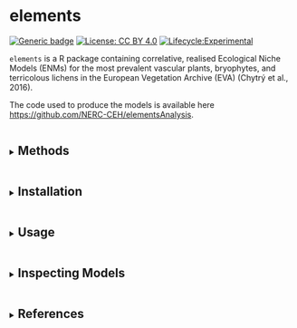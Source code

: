 
<!-- README.md is generated from README.Rmd. Please edit that file -->

# elements

<!-- badges: start -->

[![Generic
badge](https://img.shields.io/badge/Version-0.0.2-green.svg)]()
[![License: CC BY
4.0](https://img.shields.io/badge/License-LGPL%203.0-lightgrey.svg)](https://opensource.org/license/lgpl-3-0)
[![Lifecycle:Experimental](https://img.shields.io/badge/Lifecycle-Experimental-339999)]()
<!-- badges: end -->

`elements` is a R package containing correlative, realised Ecological
Niche Models (ENMs) for the most prevalent vascular plants, bryophytes,
and terricolous lichens in the European Vegetation Archive (EVA) (Chytrý
et al., 2016).

The code used to produce the models is available here
<https://github.com/NERC-CEH/elementsAnalysis>.

<details>
<summary>
<h2 style="display:inline-block">
Methods
</h2>
</summary>

The ENMs adhere to Hutchinsonian conceptualisation of the ecological
niche as an n-dimensional hypervolume (Hutchinson, 1957). The
environmental variables forming the dimensions of each hypervolume
consist of:

- Seven unweighted, plot-mean Ecological Indicator Values (EIVs):
  - **M** - Soil Moisture<sup>1</sup>
  - **R** - Reaction<sup>1</sup>
  - **N** - Soil Nitrogen<sup>1</sup>
  - **L** - Light<sup>1</sup>
  - **GP** - Grazing Pressure<sup>2</sup>
  - **SD** - Soil Disturbance<sup>2</sup>
  - **S** - Salinity<sup>3</sup>
- Four bioclimatic variables:
  - **bio05** - Maximum temperature in the warmest month<sup>4</sup>
  - **bio06** - Minimum temperature in the coldest month<sup>4</sup>
  - **bio16** - Precipitation in the wettest quarter<sup>4</sup>
  - **bio17** - Precipitation in the driest quarter<sup>4</sup>

Support Vector Machine (SVM) models, which form a hyperplane between the
presence and absence hypervolumes, were trained and tested using using
the `mlr3` ecosystem of R packages (Lang et al., 2019). The raw `e1071`
(Meyer et al., 2024) SVM models are bundled in `elements`.

For more information please see Marshall et al (in prep).

<hr width="100%" size="1">
<p style="font-size: small !important">
<sup>1</sup>(Dengler et al., 2023), <sup>2</sup>(Midolo et al., 2023),
<sup>3</sup>(Tichy et al., 2023), <sup>4</sup>(Copernicus Climate Change
Service, 2021)
</p>
</details>
<details>
<summary>
<h2 style="display:inline-block">
Installation
</h2>
</summary>

To install elements run:

``` r
install.packages(file.path("path_to_file", "elements_0.0.1.tar.gz"), repos = NULL, type = "source")
```

Note: `elements` has two dependencies, `e1071` and `filehash`, which
must also be installed.

</details>
<details>
<summary>
<h2 style="display:inline-block">
Usage
</h2>
</summary>

### Retrieving models

``` r
library(e1071)
library(elements)
library(filehash)
```

Due to the total size of the 6145 ENMs currently included in `elements`
(1.6GB when compressed, 7.3GB in memory) the ENMs are not exported in a
.rda object. Instead they are made available through a `filehash` (Peng,
2005) database, which provides access to the ENMs without loading all
models into memory. To access the ENMs a connection to this database
must be initialised using `elements::startup`.

``` r
elements::startup()

model <- Models[["stellaria_graminea"]]
```

    #> 
    #> Call:
    #> svm(formula = Presence ~ L + M + N + R + S + SD + GP + bio05 + bio06 + 
    #>     bio16 + bio17, data = data, type = "C-classification", probability = TRUE)
    #> 
    #> 
    #> Parameters:
    #>    SVM-Type:  C-classification 
    #>  SVM-Kernel:  radial 
    #>        cost:  0.1 
    #> 
    #> Number of Support Vectors:  13870

### Using the models

The raw ENMs retrieved using the method above can be used as regular
`e1071` SVM model objects. Alternatively, the helper function
`elements::predict_occ_taxon` retrieves a model using the method above,
generates predictions, and formats the results as a data frame.

``` r
results <- elements::predict_occ_taxon(taxon = "stellaria_graminea", predictors = elements::ExampleData1, pa = "Present", limit = NULL, dp = 2, append_predictors = FALSE)
```

    #>   Present
    #> 1    0.03
    #> 2    0.03
    #> 3    0.06
    #> 4    0.25
    #> 5    0.01
    #> 6    0.01

An additional helper function `elements::predict_occ` can generate
predictions for multiple taxa, by either specifing the taxa to model in
the ‘taxa_codes’ argument, or by setting ‘taxa_codes’ to NULL and
including an additional column in the predictors data frame named
‘taxon_code’.

``` r
results <- elements::predict_occ(taxa_codes = NULL, predictors = elements::ExampleData2, pa = "Present", limit = NULL, dp = 2, append_predictors = FALSE)
```

    #>     Present         taxon_code
    #> 201    0.04 silene_flos-cuculi
    #> 202    0.00 silene_flos-cuculi
    #> 203    0.01 silene_flos-cuculi
    #> 204    0.65 silene_flos-cuculi
    #> 205    0.00 silene_flos-cuculi
    #> 206    0.01 silene_flos-cuculi

### Shutting down

At the end of the analyis run `elements::shutdown` to close the
connection to the filehash database.

``` r
elements::shutdown()
```

</details>
<details>
<summary>
<h2 style="display:inline-block">
Inspecting Models
</h2>
</summary>

Several datasets are available to examine the ENM model performance and
aid in model interpretation.

The performance measures can be retrieved from the
`elements::PerformanceMeasures` object; for example, below the balanced
accuracy from the random holdout sample and the model tuning
spatio-temporal cross-validation (Schratz et al., 2024) are displayed.

``` r
pm_taxon <- subset(elements::PerformanceMeasures, taxon_code == "stellaria_graminea", select = c("Holdout.BalancedAccuracy", "STCV.BalancedAccuracy"))
```

    #>      Holdout.BalancedAccuracy STCV.BalancedAccuracy
    #> 3627                0.8564161             0.8504625

The marginal effects of an ENM, in the form of Partial Dependency
Profile (PDP) and Accumulated Local Effect (ALE) plots (Molnar, 2018)
can also be viewed using the `elements::plot_me` function. By setting
the ‘presences’ argument to TRUE a box and whiskers plot showing the
distribution of presences is overlaid and by setting the ‘eivs’ argument
to TRUE a point and arrows showing the EIV and niche width values are
overlaid, where available in `elements::VariableData`.

``` r
elements::plot_me(taxa = "stellaria_graminea", 
                  me_type = "ale", 
                  free_y = TRUE, 
                  presences = TRUE,
                  eivs = TRUE,
                  vars = c("L", "M", "N", "R", "S", "SD", "GP", "bio05", "bio06", "bio16", "bio17"))
```

<img src="man/figures/README-me_plot_taxon_print-1.png" width="100%" />

Multiple taxa can be supplied in the “taxa” argument, in this case the
ability to plot presence box and whisker plots and EIV points and arrows
is disabled.

``` r
elements::plot_me(taxa = c("galium_boreale", "galium_sylvaticum", "galium_uliginosum"), 
                  me_type = "pdp", 
                  normalise = TRUE,
                  vars = c("L", "M", "N", "R", "S", "SD", "GP", "bio05", "bio06", "bio16", "bio17"))
```

<img src="man/figures/README-me_plot_taxa_print-1.png" width="100%" />

<details>
<summary>
<h3 style="display:inline-block">
⚠ A note on ALE plots
</h3>
</summary>

In some instances the ALE curves may appear ‘inverted’ and not
ecologically realistic, this is most often seen in situations where the
distribution of presences along a variable gradient is extremely narrow
and/or where there is a non-unimodal distribution, which causes
extrapolation issues in the ALE calculations. For example, *Gymnocarpium
robertianum* has a extremely narrow distribution of plot-mean S values,
with a maximum value of 1.

In these instances it is important to also visualise the PDP plots,
which should then be prioritised when inspecting the shape of the
univariate response.

<img src="man/figures/README-me_plot_gr_s_print-1.png" width="50%" /><img src="man/figures/README-me_plot_gr_s_print-2.png" width="50%" />

</details>
</details>
<details>
<summary>
<h2 style="display:inline-block">
References
</h2>
</summary>

Chytrý, M., Hennekens, S.M., Jiménez-Alfaro, B., Knollová, I., Dengler,
J., Jansen, F., Landucci, F., Schaminée, J.H.J., Aćić, S., Agrillo, E.,
Ambarlı, D., Angelini, P., Apostolova, I., Attorre, F., Berg, C.,
Bergmeier, E., Biurrun, I., Botta-Dukát, Z., Brisse, H., Campos, J.A.,
Carlón, L., Čarni, A., Casella, L., Csiky, J., Ćušterevska, R., Dajić
Stevanović, Z., Danihelka, J., De Bie, E., de Ruffray, P., De Sanctis,
M., Dickoré, W.B., Dimopoulos, P., Dubyna, D., Dziuba, T., Ejrnæs, R.,
Ermakov, N., Ewald, J., Fanelli, G., Fernández-González, F.,
FitzPatrick, Ú., Font, X., García-Mijangos, I., Gavilán, R.G., Golub,
V., Guarino, R., Haveman, R., Indreica, A., Işık Gürsoy, D., Jandt, U.,
Janssen, J.A.M., Jiroušek, M., Kącki, Z., Kavgacı, A., Kleikamp, M.,
Kolomiychuk, V., Krstivojević Ćuk, M., Krstonošić, D., Kuzemko, A.,
Lenoir, J., Lysenko, T., Marcenò, C., Martynenko, V., Michalcová, D.,
Moeslund, J.E., Onyshchenko, V., Pedashenko, H., Pérez-Haase, A.,
Peterka, T., Prokhorov, V., Rašomavičius, V., Rodríguez-Rojo, M.P.,
Rodwell, J.S., Rogova, T., Ruprecht, E., Rūsiņa, S., Seidler, G., Šibík,
J., Šilc, U., Škvorc, Ž., Sopotlieva, D., Stančić, Z., Svenning, J.-C.,
Swacha, G., Tsiripidis, I., Turtureanu, P.D., Uğurlu, E., Uogintas, D.,
Valachovič, M., Vashenyak, Y., Vassilev, K., Venanzoni, R., Virtanen,
R., Weekes, L., Willner, W., Wohlgemuth, T., Yamalov, S., 2016. European
Vegetation Archive (EVA): an integrated database of European vegetation
plots. Applied Vegetation Science 19, 173–180.
<https://doi.org/10.1111/avsc.12191>

Copernicus Climate Change Service, 2021. Downscaled bioclimatic
indicators for selected regions from 1950 to 2100 derived from climate
projections. <https://doi.org/10.24381/CDS.0AB27596>

Dengler, J., Jansen, F., Chusova, O., Hüllbusch, E., Nobis, M.P.,
Meerbeek, K.V., Axmanová, I., Bruun, H.H., Chytrý, M., Guarino, R.,
Karrer, G., Moeys, K., Raus, T., Steinbauer, M.J., Tichý, L., Tyler, T.,
Batsatsashvili, K., Bita-Nicolae, C., Didukh, Y., Diekmann, M.,
Englisch, T., Fernández-Pascual, E., Frank, D., Graf, U., Hájek, M.,
Jelaska, S.D., Jiménez-Alfaro, B., Julve, P., Nakhutsrishvili, G.,
Ozinga, W.A., Ruprecht, E.-K., Šilc, U., Theurillat, J.-P., Gillet, F.,
2023. Ecological Indicator Values for Europe (EIVE) 1.0. Vegetation
Classification and Survey 4, 7–29. <https://doi.org/10.3897/VCS.98324>

Hutchinson, G.E., 1957. Concluding Remarks. Cold Spring Harbor Symposia
on Quantitative Biology 22, 415–427.
<https://doi.org/10.1101/SQB.1957.022.01.039>

Lang, M., Binder, M., Richter, J., Schratz, P., Pfisterer, F., Coors,
S., Au, Q., Casalicchio, G., Kotthoff, L., Bischl, B., 2019. mlr3: A
modern object-oriented machine learning framework in R. Journal of Open
Source Software 4, 1903. <https://doi.org/10.21105/joss.01903>

Meyer, D., Dimitriadou, E., Hornik, K., Weingessel, A., Leisch, F.,
2024. e1071: Misc Functions of the Department of Statistics, Probability
Theory Group (Formerly: E1071), TU Wien.
<https://doi.org/10.32614/CRAN.package.e1071>

Midolo, G., Herben, T., Axmanová, I., Marcenò, C., Pätsch, R.,
Bruelheide, H., Karger, D.N., Aćić, S., Bergamini, A., Bergmeier, E.,
Biurrun, I., Bonari, G., Čarni, A., Chiarucci, A., De Sanctis, M.,
Demina, O., Dengler, J., Dziuba, T., Fanelli, G., Garbolino, E., Giusso
del Galdo, G., Goral, F., Güler, B., Hinojos-Mendoza, G., Jansen, F.,
Jiménez-Alfaro, B., Lengyel, A., Lenoir, J., Pérez-Haase, A., Pielech,
R., Prokhorov, V., Rašomavičius, V., Ruprecht, E., Rūsiņa, S., Šilc, U.,
Škvorc, Ž., Stančić, Z., Tatarenko, I., Chytrý, M., 2023. Disturbance
indicator values for European plants. Global Ecology and Biogeography
32, 24–34. <https://doi.org/10.1111/geb.13603>

Molnar, C., 2018. iml: An R package for Interpretable Machine Learning.
Journal of Open Source Software 3, 786.
<https://doi.org/10.21105/joss.00786>

Peng, R.D., 2005. filehash: Simple Key-Value Database.
<https://doi.org/10.32614/CRAN.package.filehash>

Schratz, P., Becker, M., Lang, M., Brenning, A., 2024. mlr3spatiotempcv:
Spatiotemporal Resampling Methods for Machine Learning in R. Journal of
Statistical Software 111, 1–36. <https://doi.org/10.18637/jss.v111.i07>

Tichý, L., Axmanová, I., Dengler, J., Guarino, R., Jansen, F., Midolo,
G., Nobis, M.P., Van Meerbeek, K., Aćić, S., Attorre, F., Bergmeier, E.,
Biurrun, I., Bonari, G., Bruelheide, H., Campos, J.A., Čarni, A.,
Chiarucci, A., Ćuk, M., Ćušterevska, R., Didukh, Y., Dítě, D., Dítě, Z.,
Dziuba, T., Fanelli, G., Fernández-Pascual, E., Garbolino, E., Gavilán,
R.G., Gégout, J.-C., Graf, U., Güler, B., Hájek, M., Hennekens, S.M.,
Jandt, U., Jašková, A., Jiménez-Alfaro, B., Julve, P., Kambach, S.,
Karger, D.N., Karrer, G., Kavgacı, A., Knollová, I., Kuzemko, A.,
Küzmič, F., Landucci, F., Lengyel, A., Lenoir, J., Marcenò, C.,
Moeslund, J.E., Novák, P., Pérez-Haase, A., Peterka, T., Pielech, R.,
Pignatti, A., Rašomavičius, V., Rūsiņa, S., Saatkamp, A., Šilc, U.,
Škvorc, Ž., Theurillat, J.-P., Wohlgemuth, T., Chytrý, M., 2023.
Ellenberg-type indicator values for European vascular plant species.
Journal of Vegetation Science 34, e13168.
<https://doi.org/10.1111/jvs.13168>

</details>
